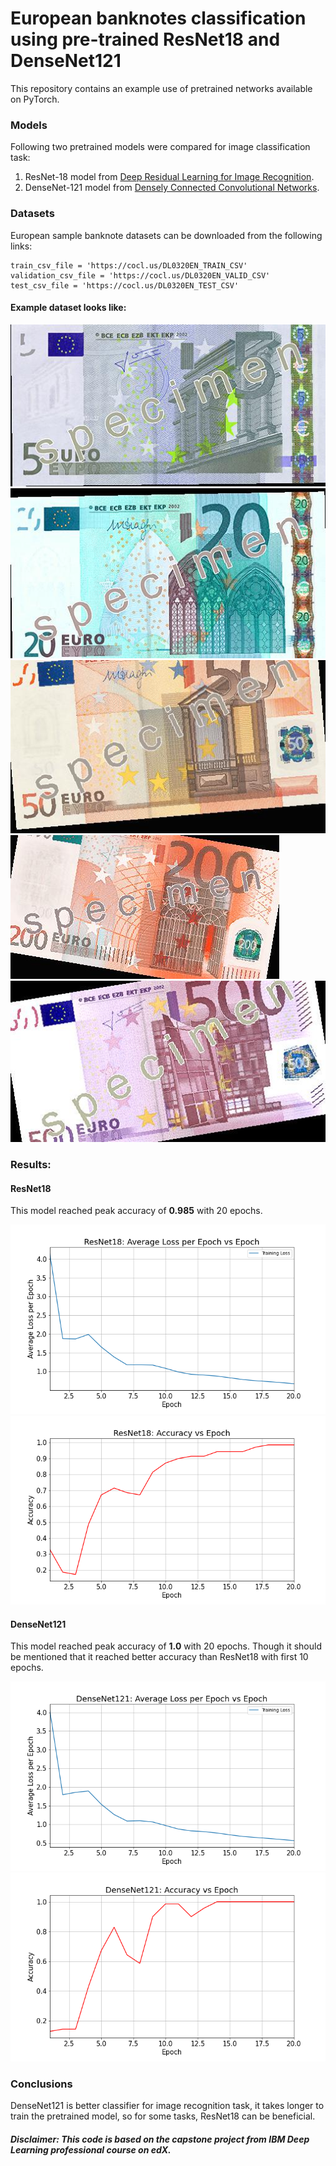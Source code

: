 # European banknotes classification using pre-trained ResNet18 and DenseNet121
This repository contains an example use of pretrained networks available on PyTorch.

### Models
Following two pretrained models were compared for image classification task:
1. ResNet-18 model from [Deep Residual Learning for Image Recognition](https://arxiv.org/pdf/1512.03385.pdf).
2. DenseNet-121 model from [Densely Connected Convolutional Networks](https://arxiv.org/abs/1608.06993).
### Datasets
European sample banknote datasets can be downloaded from the following links:
```
train_csv_file = 'https://cocl.us/DL0320EN_TRAIN_CSV'
validation_csv_file = 'https://cocl.us/DL0320EN_VALID_CSV'
test_csv_file = 'https://cocl.us/DL0320EN_TEST_CSV'
```
#### Example dataset looks like:

![](data/training_data_pytorch/5.jpeg)
![](data/training_data_pytorch/27.jpeg)
![](data/training_data_pytorch/37.jpeg)
![](data/training_data_pytorch/50.jpeg)
![](data/training_data_pytorch/69.jpeg)

### Results:

#### ResNet18
This model reached peak accuracy of **0.985** with 20 epochs.

![](plots/ResNet18_AvgLossPerEpoch.png)
![](plots/ResNet18_AccVsEpoch.png)


#### DenseNet121
This model reached peak accuracy of **1.0** with 20 epochs.
Though it should be mentioned that it reached better accuracy than ResNet18 with first 10 epochs.

![](plots/DenseNet121_AvgLossPerEpoch.png)
![](plots/DenseNet121_AccVsEpoch.png)


### Conclusions

DenseNet121 is better classifier for image recognition task, it takes longer to train the pretrained model, so for some tasks, ResNet18 can be beneficial.

##### Disclaimer: This code is based on the capstone project from IBM Deep Learning professional course on edX.